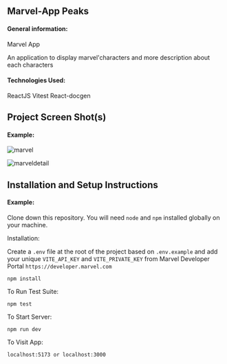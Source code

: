 ## Marvel-App Peaks

#### General information:

Marvel App

An application to display marvel'characters and more description about each
characters

#### Technologies Used:

ReactJS Vitest React-docgen

## Project Screen Shot(s)

#### Example:

![marvel](https://user-images.githubusercontent.com/62814940/212480454-1fb26a34-d0c7-49cf-9ea6-2145453b27bf.png)

![marveldetail](https://user-images.githubusercontent.com/62814940/212480563-6e51be82-1b08-4fab-b6f7-7d9cdcee6231.png)

## Installation and Setup Instructions

#### Example:

Clone down this repository. You will need `node` and `npm` installed globally on
your machine.

Installation:

Create a `.env` file at the root of the project based on `.env.example` and add your unique `VITE_API_KEY` and `VITE_PRIVATE_KEY` from Marvel Developer Portal `https://developer.marvel.com`

`npm install`

To Run Test Suite:

`npm test`

To Start Server:

`npm run dev`

To Visit App:

`localhost:5173 or localhost:3000`
